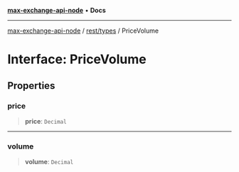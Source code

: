 [**max-exchange-api-node**](../../../README.md) • **Docs**

***

[max-exchange-api-node](../../../modules.md) / [rest/types](../README.md) / PriceVolume

# Interface: PriceVolume

## Properties

### price

> **price**: `Decimal`

***

### volume

> **volume**: `Decimal`
